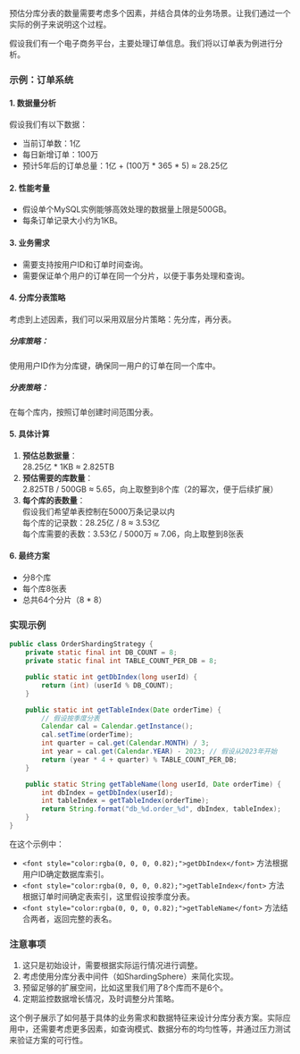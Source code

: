<font style="color:rgba(0, 0, 0, 0.82);">预估分库分表的数量需要考虑多个因素，并结合具体的业务场景。让我们通过一个实际的例子来说明这个过程。</font>

<font style="color:rgba(0, 0, 0, 0.82);">假设我们有一个电子商务平台，主要处理订单信息。我们将以订单表为例进行分析。</font>

### <font style="color:rgba(0, 0, 0, 0.82);">示例：订单系统</font>
#### <font style="color:rgba(0, 0, 0, 0.82);">1. 数据量分析</font>
<font style="color:rgba(0, 0, 0, 0.82);">假设我们有以下数据：</font>

+ <font style="color:rgba(0, 0, 0, 0.82);">当前订单数：1亿</font>
+ <font style="color:rgba(0, 0, 0, 0.82);">每日新增订单：100万</font>
+ <font style="color:rgba(0, 0, 0, 0.82);">预计5年后的订单总量：1亿 + (100万 * 365 * 5) ≈ 28.25亿</font>

#### <font style="color:rgba(0, 0, 0, 0.82);">2. 性能考量</font>
+ <font style="color:rgba(0, 0, 0, 0.82);">假设单个MySQL实例能够高效处理的数据量上限是500GB。</font>
+ <font style="color:rgba(0, 0, 0, 0.82);">每条订单记录大小约为1KB。</font>

#### <font style="color:rgba(0, 0, 0, 0.82);">3. 业务需求</font>
+ <font style="color:rgba(0, 0, 0, 0.82);">需要支持按用户ID和订单时间查询。</font>
+ <font style="color:rgba(0, 0, 0, 0.82);">需要保证单个用户的订单在同一个分片，以便于事务处理和查询。</font>

#### <font style="color:rgba(0, 0, 0, 0.82);">4. 分库分表策略</font>
<font style="color:rgba(0, 0, 0, 0.82);">考虑到上述因素，我们可以采用双层分片策略：先分库，再分表。</font>

##### <font style="color:rgba(0, 0, 0, 0.82);">分库策略：</font>
<font style="color:rgba(0, 0, 0, 0.82);">使用用户ID作为分库键，确保同一用户的订单在同一个库中。</font>

##### <font style="color:rgba(0, 0, 0, 0.82);">分表策略：</font>
<font style="color:rgba(0, 0, 0, 0.82);">在每个库内，按照订单创建时间范围分表。</font>

#### <font style="color:rgba(0, 0, 0, 0.82);">5. 具体计算</font>
1. **<font style="color:rgba(0, 0, 0, 0.82);">预估总数据量</font>**<font style="color:rgba(0, 0, 0, 0.82);">：  
</font><font style="color:rgba(0, 0, 0, 0.82);">28.25亿 * 1KB ≈ 2.825TB</font>
2. **<font style="color:rgba(0, 0, 0, 0.82);">预估需要的库数量</font>**<font style="color:rgba(0, 0, 0, 0.82);">：  
</font><font style="color:rgba(0, 0, 0, 0.82);">2.825TB / 500GB ≈ 5.65，向上取整到8个库（2的幂次，便于后续扩展）</font>
3. **<font style="color:rgba(0, 0, 0, 0.82);">每个库的表数量</font>**<font style="color:rgba(0, 0, 0, 0.82);">：  
</font><font style="color:rgba(0, 0, 0, 0.82);">假设我们希望单表控制在5000万条记录以内  
</font><font style="color:rgba(0, 0, 0, 0.82);">每个库的记录数：28.25亿 / 8 ≈ 3.53亿  
</font><font style="color:rgba(0, 0, 0, 0.82);">每个库需要的表数：3.53亿 / 5000万 ≈ 7.06，向上取整到8张表</font>

#### <font style="color:rgba(0, 0, 0, 0.82);">6. 最终方案</font>
+ <font style="color:rgba(0, 0, 0, 0.82);">分8个库</font>
+ <font style="color:rgba(0, 0, 0, 0.82);">每个库8张表</font>
+ <font style="color:rgba(0, 0, 0, 0.82);">总共64个分片（8 * 8）</font>

### <font style="color:rgba(0, 0, 0, 0.82);">实现示例</font>
```java
public class OrderShardingStrategy {  
    private static final int DB_COUNT = 8;  
    private static final int TABLE_COUNT_PER_DB = 8;  

    public static int getDbIndex(long userId) {  
        return (int) (userId % DB_COUNT);  
    }  

    public static int getTableIndex(Date orderTime) {  
        // 假设按季度分表  
        Calendar cal = Calendar.getInstance();  
        cal.setTime(orderTime);  
        int quarter = cal.get(Calendar.MONTH) / 3;  
        int year = cal.get(Calendar.YEAR) - 2023; // 假设从2023年开始  
        return (year * 4 + quarter) % TABLE_COUNT_PER_DB;  
    }  

    public static String getTableName(long userId, Date orderTime) {  
        int dbIndex = getDbIndex(userId);  
        int tableIndex = getTableIndex(orderTime);  
        return String.format("db_%d.order_%d", dbIndex, tableIndex);  
    }  
}
```

<font style="color:rgba(0, 0, 0, 0.82);">在这个示例中：</font>

+ `<font style="color:rgba(0, 0, 0, 0.82);">getDbIndex</font>`<font style="color:rgba(0, 0, 0, 0.82);"> </font><font style="color:rgba(0, 0, 0, 0.82);">方法根据用户ID确定数据库索引。</font>
+ `<font style="color:rgba(0, 0, 0, 0.82);">getTableIndex</font>`<font style="color:rgba(0, 0, 0, 0.82);"> </font><font style="color:rgba(0, 0, 0, 0.82);">方法根据订单时间确定表索引，这里假设按季度分表。</font>
+ `<font style="color:rgba(0, 0, 0, 0.82);">getTableName</font>`<font style="color:rgba(0, 0, 0, 0.82);"> </font><font style="color:rgba(0, 0, 0, 0.82);">方法结合两者，返回完整的表名。</font>

### <font style="color:rgba(0, 0, 0, 0.82);">注意事项</font>
1. <font style="color:rgba(0, 0, 0, 0.82);">这只是初始设计，需要根据实际运行情况进行调整。</font>
2. <font style="color:rgba(0, 0, 0, 0.82);">考虑使用分库分表中间件（如ShardingSphere）来简化实现。</font>
3. <font style="color:rgba(0, 0, 0, 0.82);">预留足够的扩展空间，比如这里我们用了8个库而不是6个。</font>
4. <font style="color:rgba(0, 0, 0, 0.82);">定期监控数据增长情况，及时调整分片策略。</font>

<font style="color:rgba(0, 0, 0, 0.82);">这个例子展示了如何基于具体的业务需求和数据特征来设计分库分表方案。实际应用中，还需要考虑更多因素，如查询模式、数据分布的均匀性等，并通过压力测试来验证方案的可行性。</font>

